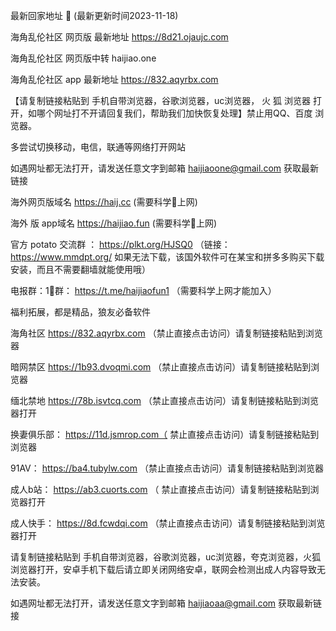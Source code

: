  最新回家地址 👋 (最新更新时间2023-11-18)

海角乱伦社区 网页版 最新地址  https://8d21.ojaujc.com

海角乱伦社区 网页版中转  haijiao.one

海角乱伦社区 app 最新地址    https://832.aqyrbx.com

【请复制链接粘贴到 手机自带浏览器，谷歌浏览器，uc浏览器， 火  狐  浏览器 打开，如哪个网址打不开请回复我们，帮助我们加快恢复处理】禁止用QQ、百度 浏览器。

多尝试切换移动，电信，联通等网络打开网站

如遇网址都无法打开，请发送任意文字到邮箱  haijiaoone@gmail.com  获取最新链接

海外网页版域名  https://haij.cc   (需要科学🔬上网)

 海外 版 app域名  https://haijiao.fun  (需要科学🔬上网)

官方 potato 交流群  ： https://plkt.org/HJSQ0  （链接：https://www.mmdpt.org/ 如果无法下载，该国外软件可在某宝和拼多多购买下载安装，而且不需要翻墙就能使用哦）

电报群：1⃣️群：  https://t.me/haijiaofun1    （需要科学上网才能加入）


福利拓展，都是精品，狼友必备软件

海角社区   https://832.aqyrbx.com （禁止直接点击访问）请复制链接粘贴到浏览器

暗网禁区   https://1b93.dvoqmi.com  （禁止直接点击访问）请复制链接粘贴到浏览器

缅北禁地   https://78b.isvtcq.com （禁止直接点击访问）请复制链接粘贴到浏览器打开

换妻俱乐部：  https://11d.jsmrop.com（ 禁止直接点击访问）请复制链接粘贴到浏览器

91AV：  https://ba4.tubylw.com （禁止直接点击访问）请复制链接粘贴到浏览器

成人b站：  https://ab3.cuorts.com （ 禁止直接点击访问）请复制链接粘贴到浏览器打开

成人快手：   https://8d.fcwdqi.com （禁止直接点击访问）请复制链接粘贴到浏览器打开

请复制链接粘贴到 手机自带浏览器，谷歌浏览器，uc浏览器，夸克浏览器，火狐浏览器打开，安卓手机下载后请立即关闭网络安卓，联网会检测出成人内容导致无法安装。

如遇网址都无法打开，请发送任意文字到邮箱   haijiaoaa@gmail.com   获取最新链接
